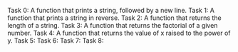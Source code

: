 Task 0: A function that prints a string, followed by a new line.
Task 1: A function that prints a string in reverse.
Task 2: A function that returns the length of a string.
Task 3: A function that returns the factorial of a given number.
Task 4: A function that returns the value of x raised to the power of y.
Task 5:
Task 6:
Task 7:
Task 8:
